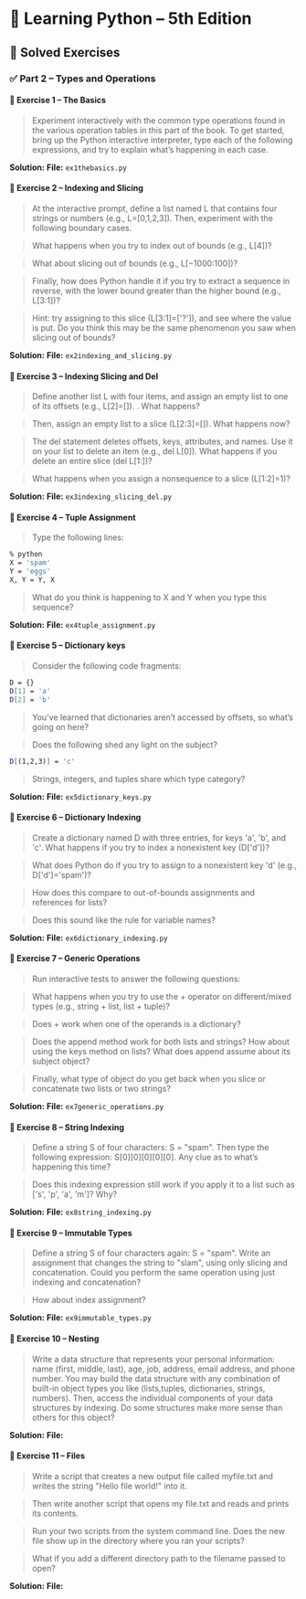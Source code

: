 # 📘 Learning Python – 5th Edition

## 📖 Solved Exercises

### ✅ Part 2 – Types and Operations

#### 🧪 Exercise 1 – The Basics

> Experiment interactively with the common type operations found in the various operation tables in this part of the book. To get started, bring up the Python interactive interpreter, type each of the following expressions, and try to explain what’s happening in each case.

**Solution:**
**File:** `ex1thebasics.py`

#### 🧪 Exercise 2 – Indexing and Slicing

> At the interactive prompt, define a list named L that contains four strings or numbers (e.g., L=[0,1,2,3]). Then, experiment with the following boundary cases.

> What happens when you try to index out of bounds (e.g., L[4])?

> What about slicing out of bounds (e.g., L[−1000:100])?

> Finally, how does Python handle it if you try to extract a sequence in reverse,
with the lower bound greater than the higher bound (e.g., L[3:1])? 

> Hint: try assigning to this slice (L[3:1]=['?']), and see where the value is put. Do you
think this may be the same phenomenon you saw when slicing out of bounds?

**Solution:**
**File:** `ex2indexing_and_slicing.py`

#### 🧪 Exercise 3 – Indexing Slicing and Del

> Define another list L with four items, and assign an empty
list to one of its offsets (e.g., L[2]=[]). . What happens? 

> Then, assign an empty list to a slice (L[2:3]=[]). What happens now?

> The del statement deletes offsets, keys, attributes, and names. Use it on your list to delete an item (e.g., del L[0]). What happens if you delete an entire slice (del L[1:])?

> What happens when you assign a nonsequence to a slice (L[1:2]=1)?

**Solution:**
**File:** `ex3indexing_slicing_del.py`

#### 🧪 Exercise 4 – Tuple Assignment

> Type the following lines:

```bash
% python
X = 'spam'
Y = 'eggs'
X, Y = Y, X
```

> What do you think is happening to X and Y when you type this sequence?

**Solution:**
**File:** `ex4tuple_assignment.py`

#### 🧪 Exercise 5 – Dictionary keys

> Consider the following code fragments:

```bash
D = {}
D[1] = 'a'
D[2] = 'b'
```

> You’ve learned that dictionaries aren’t accessed by offsets, so what’s going on here?

> Does the following shed any light on the subject?

```bash
D[(1,2,3)] = 'c'
```

> Strings, integers, and tuples share which type category?

**Solution:**
**File:** `ex5dictionary_keys.py`

#### 🧪 Exercise 6 – Dictionary Indexing

> Create a dictionary named D with three entries, for keys 'a', 'b', and 'c'. What happens if you try to index a nonexistent key (D['d'])?

> What does Python do if you try to assign to a nonexistent key 'd' (e.g., D['d']='spam')?

> How does this compare to out-of-bounds assignments and references for lists?

> Does this sound like the rule for variable names?

**Solution:**
**File:** `ex6dictionary_indexing.py`

#### 🧪 Exercise 7 – Generic Operations

> Run interactive tests to answer the following questions:

> What happens when you try to use the + operator on different/mixed types (e.g., string + list, list + tuple)?

> Does + work when one of the operands is a dictionary?

> Does the append method work for both lists and strings?
> How about using the keys method on lists?
> What does append assume about its subject object?

> Finally, what type of object do you get back when you slice or concatenate two lists or two strings?

**Solution:**
**File:** `ex7generic_operations.py`

#### 🧪 Exercise 8 – String Indexing

> Define a string S of four characters: S = "spam". Then type the following expression: S[0][0][0][0][0]. Any clue as to what’s happening this time?

>  Does this indexing expression still work if you apply it to a list such as ['s', 'p', 'a', 'm']? Why?

**Solution:**
**File:** `ex8string_indexing.py`

#### 🧪 Exercise 9 – Immutable Types

> Define a string S of four characters again: S = "spam". Write an assignment that changes the string to "slam", using only slicing and concatenation. Could you perform the same operation using just indexing and concatenation? 

> How about index assignment?

**Solution:**
**File:** `ex9immutable_types.py`

#### 🧪 Exercise 10 – Nesting

> Write a data structure that represents your personal information: name (first, middle, last), age, job, address, email address, and phone number. You may build the data structure with any combination of built-in object types you like (lists,tuples, dictionaries, strings, numbers). Then, access the individual components of your data structures by indexing. Do some structures make more sense than others for this object?

**Solution:**
**File:** 

#### 🧪 Exercise 11 – Files

> Write a script that creates a new output file called myfile.txt and writes the string "Hello file world!" into it.

> Then write another script that opens my file.txt and reads and prints its contents.

> Run your two scripts from the system command line. Does the new file show up in the directory where you ran your scripts?

> What if you add a different directory path to the filename passed to open?

**Solution:**
**File:** 